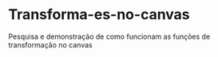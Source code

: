 # Transforma-es-no-canvas
Pesquisa e demonstração de como funcionam as funções de transformação no canvas
